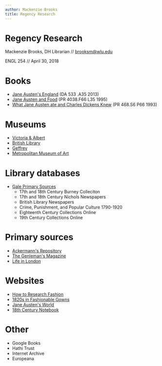 ```yaml
---
author: Mackenzie Brooks
title: Regency Research 
---
```

# Regency Research

Mackenzie Brooks, DH Librarian // brooksm@wlu.edu

ENGL 254 // April 30, 2018


# Books
* [Jane Austen's England](https://wlu.primo.exlibrisgroup.com/discovery/fulldisplay?docid=alma991005920559704161&context=L&vid=01WLU_INST:01WLU&search_scope=MyInst_and_CI&tab=Everything&lang=en) (DA 533 .A35 2013)
* [Jane Austen and Food](https://wlu.primo.exlibrisgroup.com/discovery/fulldisplay?docid=alma991002171689704161&context=L&vid=01WLU_INST:01WLU&search_scope=MyInst_and_CI&tab=Everything&lang=en) (PR 4038.F66 L35 1995)
* [What Jane Austen ate and Charles Dickens Knew](https://wlu.primo.exlibrisgroup.com/discovery/fulldisplay?docid=alma991000522799704161&context=L&vid=01WLU_INST:01WLU&search_scope=MyInst_and_CI&tab=Everything&lang=en) (PR 468.S6 P66 1993)

# Museums
* [Victoria & Albert](https://collections.vam.ac.uk/gallery/europe-1600-1815/THES263060/) 
* [British Library](https://www.bl.uk/collection-items/gallery-of-fashion)
* [Geffrey](https://www.geffrye-museum.org.uk/collections/explore-our-collections/)
* [Metropolitan Museum of Art](http://libmma.contentdm.oclc.org/cdm/landingpage/collection/p15324coll12)

# Library databases
* [Gale Primary Sources](https://login.ezproxy.wlu.edu/login?url=http://gdc.galegroup.com/gdc/artemis?p=GDCS&u=vic_wlu)
	* 17th and 18th Century Burney Colleciton
	* 17th and 18th Century Nichols Newspapers
	* British Library Newspapers
	* Crime, Punishment, and Popular Culture 1790-1920
	* Eighteenth Century Collections Online
	* 19th Century Collections Online

# Primary sources
* [Ackermann's Repository](https://archive.org/details/repositoryofarts116acke)
* [The Genleman's Magazine](https://archive.org/search.php?query=title%3A%22The%20Gentleman%27s%20Magazine%22%20AND%20mediatype%3Atexts)
* [Life in London](https://books.google.com/books?id=505pL_b9D2IC&dq=pierce%20egan&pg=PR3#v=onepage&q&f=false)

# Websites 
* [How to Research Fashion](http://fashionhistory.fitnyc.edu/how-to-research-fashion/)
* [1820s in Fashionable Gowns](https://www.mimimatthews.com/2015/11/23/the-1820s-in-fashionable-gowns-a-visual-guide-to-the-decade/)
* [Jane Austen's World](https://janeaustensworld.wordpress.com/original-sources/)
* [18th Century Notebook](http://www.larsdatter.com/18c/other.html)

# Other
* Google Books
* Hathi Trust
* Internet Archive
* Europeana
